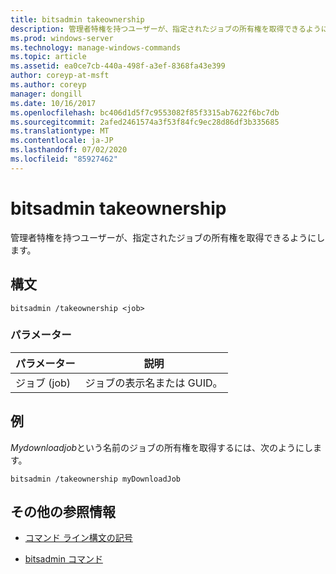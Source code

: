 ```yaml
---
title: bitsadmin takeownership
description: 管理者特権を持つユーザーが、指定されたジョブの所有権を取得できるようにする bitsadmin の所有権の取得コマンドに関するリファレンス記事です。
ms.prod: windows-server
ms.technology: manage-windows-commands
ms.topic: article
ms.assetid: ea0ce7cb-440a-498f-a3ef-8368fa43e399
author: coreyp-at-msft
ms.author: coreyp
manager: dongill
ms.date: 10/16/2017
ms.openlocfilehash: bc406d1d5f7c9553082f85f3315ab7622f6bc7db
ms.sourcegitcommit: 2afed2461574a3f53f84fc9ec28d86df3b335685
ms.translationtype: MT
ms.contentlocale: ja-JP
ms.lasthandoff: 07/02/2020
ms.locfileid: "85927462"
---
```

# <a name="bitsadmin-takeownership"></a>bitsadmin takeownership

管理者特権を持つユーザーが、指定されたジョブの所有権を取得できるようにします。

## <a name="syntax"></a>構文

```
bitsadmin /takeownership <job>
```

### <a name="parameters"></a>パラメーター

| パラメーター | 説明 |
| --------- | ---------- |
| ジョブ (job) | ジョブの表示名または GUID。 |

## <a name="examples"></a>例

*Mydownloadjob*という名前のジョブの所有権を取得するには、次のようにします。

```
bitsadmin /takeownership myDownloadJob
```

## <a name="additional-references"></a>その他の参照情報

- [コマンド ライン構文の記号](command-line-syntax-key.md)

- [bitsadmin コマンド](bitsadmin.md)
